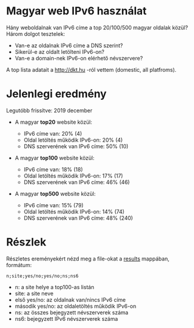 # Magyar web IPv6 használat

Hány weboldalnak van IPv6 címe a top 20/100/500 magyar oldalak közül?
Három dolgot tesztelek:
  * Van-e az oldalnak IPv6 címe a DNS szerint?
  * Sikerül-e az oldalt letölteni IPv6-on?
  * Van-e a domain-nek IPv6-on elérhető névszervere?

A top lista adatait a http://dkt.hu -ról vettem (domestic, all platfroms).

# Jelenlegi eredmény

Legutóbb frissítve: 2019 december

  * A magyar **top20** website közül:
    * IPv6 címe van: 20% (4)
    * Oldal letöltés működik IPv6-on: 20% (4)
    * DNS szerverének van IPv6 címe: 50% (10)

  * A magyar **top100** website közül:
    * IPv6 címe van: 18% (18)
    * Oldal letöltés működik IPv6-on: 17% (17)
    * DNS szerverének van IPv6 címe: 46% (46)

  * A magyar **top500** website közül:
    * IPv6 címe van: 15% (79)
    * Oldal letöltés működik IPv6-on: 14% (74)
    * DNS szerverének van IPv6 címe: 48% (240)

# Részlek

Részletes ereményekért nézd meg a file-okat a [results](https://github.com/atommaki/hungarian-web-ipv6/tree/master/results) mappában, formátum:
```
n;site;yes/no;yes/no;ns;ns6
```
 * n: a site helye a top100-as listán
 * site: a site neve
 * első yes/no: az oldalnak van/nincs IPv6 címe
 * második yes/no: az oldaletöltés működik IPv6-on
 * ns: az összes bejegyzett névszerverek száma
 * ns6: bejegyzett IPv6 névszerverek száma

